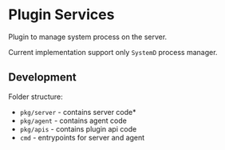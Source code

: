 # Plugin Services

Plugin to manage system process on the server.

Current implementation support only `SystemD` process manager.

## Development

Folder structure:
* `pkg/server` - contains server code*
* `pkg/agent` - contains agent code
* `pkg/apis` - contains plugin api code
* `cmd` - entrypoints for server and agent

